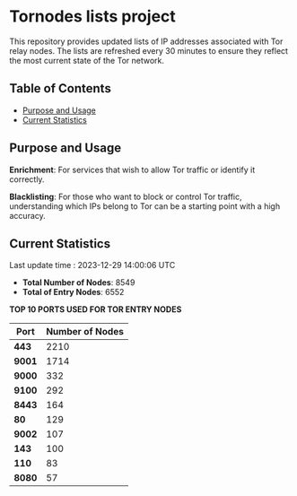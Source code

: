# Tornodes lists project

This repository provides updated lists of IP addresses associated with Tor relay nodes. The lists are refreshed every 30 minutes to ensure they reflect the most current state of the Tor network.

## Table of Contents

- [Purpose and Usage](#purpose-and-usage)
- [Current Statistics](#current-statistics)


## Purpose and Usage

**Enrichment**: For services that wish to allow Tor traffic or identify it correctly.

**Blacklisting**: For those who want to block or control Tor traffic, understanding which IPs belong to Tor can be a starting point with a high accuracy.

## Current Statistics

Last update time : 2023-12-29 14:00:06 UTC

- **Total Number of Nodes**: 8549
- **Total of Entry Nodes**: 6552

**TOP 10 PORTS USED FOR TOR ENTRY NODES**

| **Port** | **Number of Nodes** |
|------|-----------------|
| **443**   | 2210  |
| **9001**   | 1714  |
| **9000**   | 332  |
| **9100**   | 292  |
| **8443**   | 164  |
| **80**   | 129  |
| **9002**   | 107  |
| **143**   | 100  |
| **110**   | 83  |
| **8080**   | 57  |

